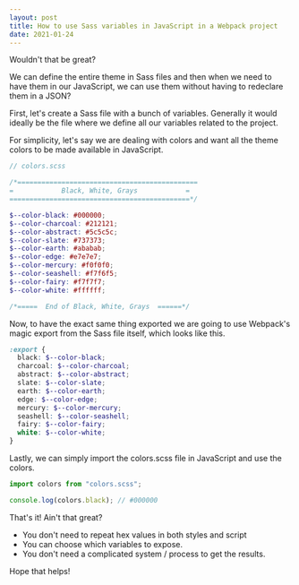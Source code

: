 ```yaml
---
layout: post
title: How to use Sass variables in JavaScript in a Webpack project
date: 2021-01-24
---
```


Wouldn't that be great?

We can define the entire theme in Sass files and then when we need to have them in our JavaScript, we can use them without having to redeclare them in a JSON?

First, let's create a Sass file with a bunch of variables. Generally it would ideally be the file where we define all our variables related to the project.

For simplicity, let's say we are dealing with colors and want all the theme colors to be made available in JavaScript.

```scss
// colors.scss

/*=============================================
=            Black, White, Grays            =
=============================================*/

$--color-black: #000000;
$--color-charcoal: #212121;
$--color-abstract: #5c5c5c;
$--color-slate: #737373;
$--color-earth: #ababab;
$--color-edge: #e7e7e7;
$--color-mercury: #f0f0f0;
$--color-seashell: #f7f6f5;
$--color-fairy: #f7f7f7;
$--color-white: #ffffff;

/*=====  End of Black, White, Grays  ======*/
```

Now, to have the exact same thing exported we are going to use Webpack's magic export from the Sass file itself, which looks like this.

```scss
:export {
  black: $--color-black;
  charcoal: $--color-charcoal;
  abstract: $--color-abstract;
  slate: $--color-slate;
  earth: $--color-earth;
  edge: $--color-edge;
  mercury: $--color-mercury;
  seashell: $--color-seashell;
  fairy: $--color-fairy;
  white: $--color-white;
}
```

Lastly, we can simply import the colors.scss file in JavaScript and use the colors.

```jsx
import colors from "colors.scss";

console.log(colors.black); // #000000
```

That's it! Ain't that great?

- You don't need to repeat hex values in both styles and script
- You can choose which variables to expose.
- You don't need a complicated system / process to get the results.

Hope that helps!

